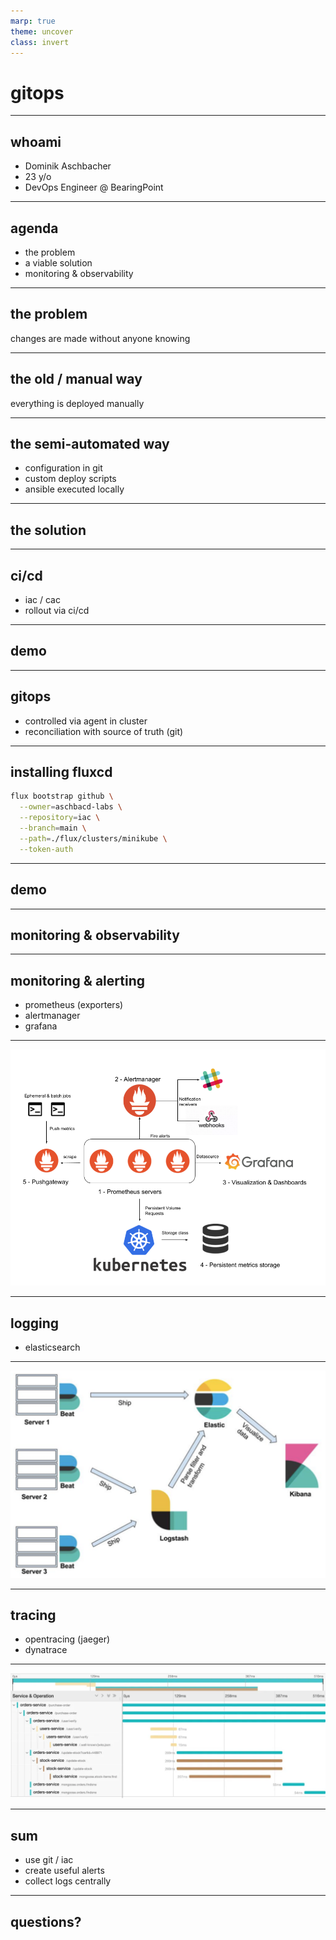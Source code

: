 ```yaml
---
marp: true
theme: uncover
class: invert
---
```


# gitops

---

## whoami

* Dominik Aschbacher
* 23 y/o
* DevOps Engineer @ BearingPoint

---

## agenda

* the problem
* a viable solution
* monitoring & observability

---

## the problem

changes are made without anyone knowing

---

## the old / manual way

everything is deployed manually

---

## the semi-automated way

* configuration in git
* custom deploy scripts
* ansible executed locally

---

## the solution

---

## ci/cd

* iac / cac
* rollout via ci/cd

---

## demo

---

## gitops

* controlled via agent in cluster
* reconciliation with source of truth (git)

---

## installing fluxcd

```bash
flux bootstrap github \
  --owner=aschbacd-labs \
  --repository=iac \
  --branch=main \
  --path=./flux/clusters/minikube \
  --token-auth
```

---

## demo

---

## monitoring & observability

---

## monitoring & alerting

* prometheus (exporters)
* alertmanager
* grafana

---

<!--_backgroundColor: white-->

![Prometheus](assets/prometheus.webp)

---

## logging

* elasticsearch

---

<!--_backgroundColor: white-->

![ElasticSearch h:500](assets/elasticsearch.png)

---

## tracing

* opentracing (jaeger)
* dynatrace

---

<!--_backgroundColor: white-->

![Jaeger h:450](assets/jaeger.webp)

---

## sum

* use git / iac
* create useful alerts
* collect logs centrally

---

## questions?

